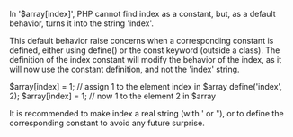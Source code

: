 In '$array[index]', PHP cannot find index as a constant, but, as a default behavior, turns it into the string 'index'. 

This default behavior raise concerns when a corresponding constant is defined, either using define() or the const keyword (outside a class). The definition of the index constant will modify the behavior of the index, as it will now use the constant definition, and not the 'index' string. 

$array[index] = 1; // assign 1 to the element index in $array
define('index', 2);
$array[index] = 1; // now 1 to the element 2 in $array

It is recommended to make index a real string (with ' or "), or to define the corresponding constant to avoid any future surprise.
